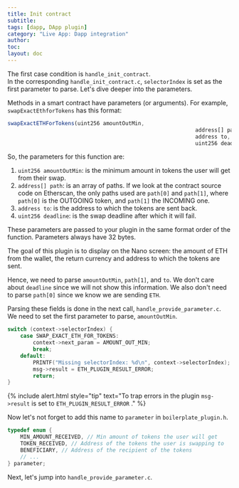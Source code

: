 ```yaml
---
title: Init contract
subtitle:
tags: [dapp, DApp plugin]
category: "Live App: Dapp integration"
author:
toc:
layout: doc
---
```


The first case condition is `handle_init_contract`.  
In the corresponding `handle_init_contract.c`, `selectorIndex` is set as the first parameter to parse. Let's dive deeper into the parameters.

Methods in a smart contract have parameters (or arguments). For example, `swapExactEthforTokens` has this format:

```js
swapExactETHForTokens(uint256 amountOutMin,
                                                           address[] path,
                                                           address to,
                                                           uint256 deadline)
```

So, the parameters for this function are:
1. `uint256 amountOutMin`: is the minimum amount in tokens the user will get from their swap.
2. `address[] path`: is an array of paths. If we look at the contract source code on Etherscan, the only paths used are `path[0]` and `path[1]`, where `path[0]` is the OUTGOING token, and `path[1]` the INCOMING one.
3. `address to`: is the address to which the tokens are sent back.
4. `uint256 deadline`: is the swap deadline after which it will fail.

These parameters are passed to your plugin in the same format order of the function. Parameters always have 32 bytes. 

The goal of this plugin is to display on the Nano screen: the amount of ETH from the wallet, the return currency and address to which the tokens are sent.

Hence, we need to parse `amountOutMin`, `path[1]`, and `to`. We don't care about `deadline` since we will not show this information. We also don't need to parse `path[0]` since we know we are sending `ETH`.

Parsing these fields is done in the next call, `handle_provide_parameter.c`. We need to set the first parameter to parse, `amountOutMin`.

```c
switch (context->selectorIndex) {
    case SWAP_EXACT_ETH_FOR_TOKENS:
        context->next_param = AMOUNT_OUT_MIN;
        break;
    default:
        PRINTF("Missing selectorIndex: %d\n", context->selectorIndex);
        msg->result = ETH_PLUGIN_RESULT_ERROR;
        return;
}
```

<!--  -->
{% include alert.html style="tip" text="To trap errors in the plugin <code>msg->result</code> is set to <code>ETH_PLUGIN_RESULT_ERROR</code>
." %}
<!--  -->

Now let's not forget to add this name to `parameter` in `boilerplate_plugin.h`.

```c
typedef enum {
    MIN_AMOUNT_RECEIVED, // Min amount of tokens the user will get
    TOKEN_RECEIVED, // Address of the tokens the user is swapping to
    BENEFICIARY, // Address of the recipient of the tokens
    // ...
} parameter;
```

Next, let's jump into `handle_provide_parameter.c`.



